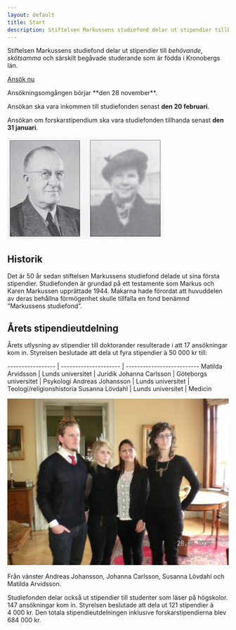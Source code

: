 ```yaml
---
layout: default
title: Start
description: Stiftelsen Markussens studiefond delar ut stipendier tillbehövande, skötsamma och särskilt begåvade studerande som är födda i Kronobergs län
---
```


<section class="content--apply" markdown="1">

Stiftelsen Markussens studiefond delar ut stipendier till *behövande*,
*skötsamma* och särskilt begåvade studerande som är födda i Kronobergs län.

<a href="http://app.markussens.se/" class="button button--primary"
  title="Ansök nu">
  Ansök nu
</a>

<div class="alert" markdown="1">
Ansökningsomgången börjar **den 28 november**.

Ansökan ska vara inkommen till studiefonden senast **den 20 februari**.

Ansökan om forskarstipendium ska vara studiefonden tillhanda senast **den 31
januari**.
</div>

</section>

<section class="content--regular content--start" markdown="1">

<img src="/images/markus-karen-markussen.jpg" alt="Markus och Karen Markussen"/>

<h2 class="title--section">Historik</h2>
Det är 50 år sedan stiftelsen Markussens studiefond delade ut sina första
stipendier. Studiefonden är grundad på ett testamente som Markus och Karen
Markussen upprättade 1944. Makarna hade förordat att huvuddelen av deras
behållna förmögenhet skulle tillfalla en fond benämnd ”Markussens studiefond”.

</section>

<section class="content--regular" markdown="1">

<h2 class="title--section">Årets stipendieutdelning</h2>

<div class="Row">

<div class="Col medium span-8">

Årets utlysning av stipendier till doktorander resulterade i att 17 ansökningar
kom in. Styrelsen beslutade att dela ut fyra stipendier à 50 000 kr till:

<div markdown="1" class="TableWrapper">

----------------- | --------------------- | --------------------------
Matilda Arvidsson | Lunds universitet     |  Juridik
Johanna Carlsson  | Göteborgs universitet |  Psykologi
Andreas Johansson | Lunds universitet     |  Teologi/religionshistoria
Susanna Lövdahl   | Lunds universitet     |  Medicin

</div>

</div>

<div class="Col medium span-4">

<p class="ImageWrapper max-300" markdown="1">

<a href="/images/2015-03-28-stipendiater.jpg">
  <img src="/images/2015-03-28-stipendiater.jpg" alt="Stipendiater 2015"/>
</a>

Från vänster Andreas Johansson, Johanna Carlsson, Susanna Lövdahl och Matilda
Arvidsson.

</p>

</div>

</div>

Studiefonden delar också ut stipendier till studenter som läser på högskolor.
147 ansökningar kom in.
Styrelsen beslutade att dela ut 121 stipendier à 4 000 kr.
Den totala stipendieutdelningen inklusive forskarstipendierna blev 684 000 kr.

</section>
